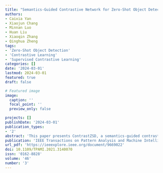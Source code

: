 ```yaml
---
title: "Semantics-Guided Contrastive Network for Zero-Shot Object Detection"
authors:
- Caixia Yan
- Xiaojun Chang
- Minnan Luo
- Huan Liu
- Xiaoqin Zhang
- Qinghua Zheng
tags:
- 'Zero-Shot Object Detection'
- 'Contrastive Learning'
- 'Supervised Contrastive Learning'
categories: []
date: '2024-03-01'
lastmod: 2024-03-01
featured: true
draft: false

# Featured image
image:
  caption: ''
  focal_point: ''
  preview_only: false

projects: []
publishDate: '2024-03-01'
publication_types:
- '2'
abstract: 'This paper presents ContrastZSD, a semantics-guided contrastive network for zero-shot object detection (ZSD). The framework improves visual-semantic alignment and mitigates the bias problem towards seen classes by incorporating region-category and region-region contrastive learning. ContrastZSD demonstrates superior performance in both ZSD and generalized ZSD tasks across PASCAL VOC and MS COCO datasets.'
publication: 'IEEE Transactions on Pattern Analysis and Machine Intelligence'
url_pdf: 'https://ieeexplore.ieee.org/document/9669022'
doi: 10.1109/TPAMI.2021.3140070
issn: '0162-8828'
volume: '46'
number: '3'
---
```


